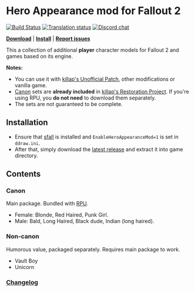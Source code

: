 # Hero Appearance mod for Fallout 2

[![Build Status](https://travis-ci.org/BGforgeNet/Fallout2_Hero_Appearance.svg?branch=master)](https://travis-ci.org/BGforgeNet/Fallout2_Hero_Appearance)
[![Translation status](https://tra.bgforge.net/widgets/fallout/-/hero-appearance/svg-badge.svg)](https://tra.bgforge.net/projects/fallout/hero-appearance/)
[![Discord chat](https://img.shields.io/discord/420268540700917760?logo=discord)](https://discord.gg/4Yqfggm)

[__Download__](https://github.com/BGforgeNet/Fallout2_Hero_Appearance/releases/latest)
| [__Install__](#installation)
| [__Report issues__](https://github.com/BGforgeNet/Fallout2_Hero_Appearance/issues)

This a collection of additional **player** character models for Fallout 2 and games based on its engine.

**Notes:**
- You can use it with [killap's Unofficial Patch](https://github.com/BGforgeNet/Fallout2_Unofficial_Patch), other modifications or vanilla game.
- [Canon](#canon) sets are **already included** in [killap's Restoration Project](https://github.com/BGforgeNet/Fallout2_Restoration_Project). If you're using RPU, you **do not need** to download them separately.
- The sets are not guaranteed to be complete.

## Installation
- Ensure that [sfall](https://github.com/phobos2077/sfall) is installed and `EnableHeroAppearanceMod=1` is set in `ddraw.ini`.
- After that, simply download the [latest release](https://github.com/BGforgeNet/Fallout2_Hero_Appearance/releases/latest) and extract it into game directory.

## Contents
### Canon
Main package. Bundled with [RPU](https://github.com/BGforgeNet/Fallout2_Restoration_Project).
- Female: Blonde, Red Haired, Punk Girl.
- Male: Bald, Long Haired, Black dude, Indian (long haired).
### Non-canon
Humorous value, packaged separately. Requires main package to work.
- Vault Boy
- Unicorn

### [Changelog](docs/changelog.md)

